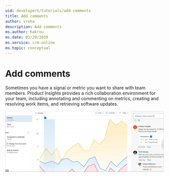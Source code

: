 ```yaml
---
uid: developers/tutorials/add-comments
title: Add comments
author: vroha
description: Add comments
ms.author: hakrou
ms.date: 03/29/2019
ms.service: crm-online
ms.topic: conceptual
---
```

# Add comments

Sometimes you have a signal or metric you want to share with team members. Product Insights provides a rich collaboration environment for your team, including annotating and commenting on metrics, creating and resolving work items, and retrieving software updates.

![How to add a comment](comments.png)
